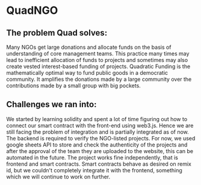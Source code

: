 # QuadNGO

## The problem Quad solves:
Many NGOs get large donations and allocate funds on the basis of understanding of core management teams. This practice many times may lead to inefficient allocation of funds to projects and sometimes may also create vested interest-based funding of projects. Quadratic Funding is the mathematically optimal way to fund public goods in a democratic community. It amplifies the donations made by a large community over the contributions made by a small group with big pockets.

## Challenges we ran into:
We started by learning solidity and spent a lot of time figuring out how to connect our smart contract with the front-end using web3.js. Hence we are still facing the problem of integration and is partially integrated as of now.
The backend is required to verify the NGO-listed projects. For now, we used google sheets API to store and check the authenticity of the projects and after the approval of the team they are uploaded to the website, this can be automated in the future.
The project works fine independently, that is frontend and smart contracts. Smart contracts behave as desired on remix id, but we couldn't completely integrate it with the frontend, something which we will continue to work on further.

